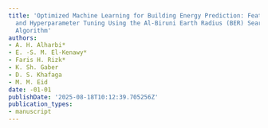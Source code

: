 ```yaml
---
title: 'Optimized Machine Learning for Building Energy Prediction: Feature Selection
  and Hyperparameter Tuning Using the Al-Biruni Earth Radius (BER) Search Optimization
  Algorithm'
authors:
- A. H. Alharbi*
- E. -S. M. El-Kenawy*
- Faris H. Rizk*
- K. Sh. Gaber
- D. S. Khafaga
- M. M. Eid
date: -01-01
publishDate: '2025-08-18T10:12:39.705256Z'
publication_types:
- manuscript
---
```

